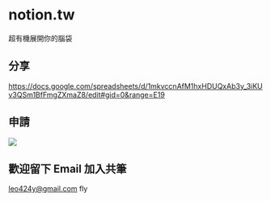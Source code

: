 # notion.tw
超有機展開你的腦袋

## 分享
https://docs.google.com/spreadsheets/d/1mkvccnAfM1hxHDUQxAb3y_3iKUv3QSm1BfFmgZXmaZ8/edit#gid=0&range=E19

## 申請
![](https://g0vhackmd.blob.core.windows.net/g0v-hackmd-images/upload_2be5bb8a2ac9b32894baaff3bc3c35cb)


## 歡迎留下 Email 加入共筆
leo424y@gmail.com fly
